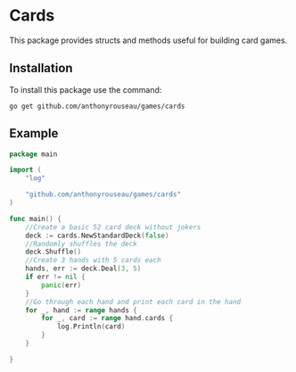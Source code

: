 # Cards

This package provides structs and methods useful for building card games.

## Installation

To install this package use the command:

`go get github.com/anthonyrouseau/games/cards`

## Example 

````Go
package main

import (
	"log"

	"github.com/anthonyrouseau/games/cards"
)

func main() {
    //Create a basic 52 card deck without jokers
    deck := cards.NewStandardDeck(false)
    //Randomly shuffles the deck
    deck.Shuffle()
    //Create 3 hands with 5 cards each
	hands, err := deck.Deal(3, 5)
	if err != nil {
		panic(err)
    }
    //Go through each hand and print each card in the hand
	for _, hand := range hands {
		for _, card := range hand.cards {
			log.Println(card)
		}
	}

}
````